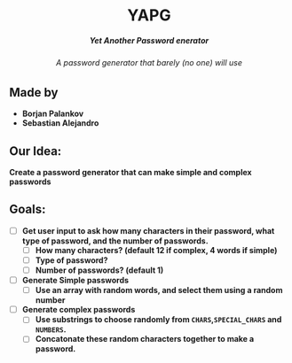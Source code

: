<div align="center">
    <h1> YAPG </h1>
    <h5><b>Y</b>et <b>A</b>nother <b>P</b>assword <b><G/b>enerator</h5>
    <h6><i>A password generator that barely (no one) will use</i></h6>
</div>

## Made by
* Borjan Palankov
* Sebastian Alejandro

## Our Idea:
Create a password generator that can make simple and complex passwords

## Goals:
- [ ] Get user input to ask how many characters in their password, what type of password, and the number of passwords.
    - [ ] How many characters? (default 12 if complex, 4 words if simple)
    - [ ] Type of password? 
    - [ ] Number of passwords? (default 1)
- [ ] Generate Simple passwords 
    - [ ] Use an array with random words, and select them using a random number
- [ ] Generate complex passwords
    - [ ] Use substrings to choose randomly from `CHARS`,`SPECIAL_CHARS` and `NUMBERS`.
    - [ ] Concatonate these random characters together to make a password.

